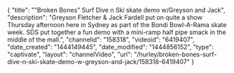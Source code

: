 {
    "title": "\"Broken Bones\" Surf Dive n Ski skate demo w\/Greyson and Jack",
    "description": "Greyson Fletcher & Jack Fardell put on quite a show Thursday afternoon here in Sydney as part of the Bondi Bowl-A-Rama skate week. SDS put together a fun demo with a mini-ramp half pipe smack in the middle of the mall.",
    "channelid": "158318",
    "videoid": "6419407",
    "date_created": "1444149445",
    "date_modified": "1444856152",
    "type": "captivate",
    "layout": "channelVideo",
    "url": "\/hurley\/broken-bones-surf-dive-n-ski-skate-demo-w-greyson-and-jack\/158318-6419407"
}